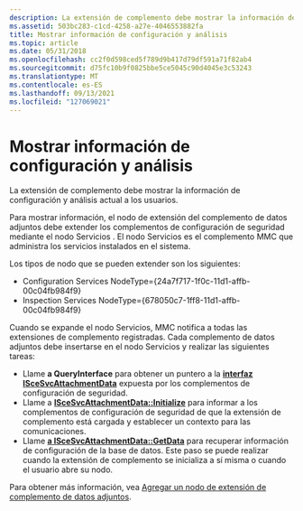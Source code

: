 ```yaml
---
description: La extensión de complemento debe mostrar la información de configuración y análisis actual a los usuarios.
ms.assetid: 503bc283-c1cd-4258-a27e-4046553882fa
title: Mostrar información de configuración y análisis
ms.topic: article
ms.date: 05/31/2018
ms.openlocfilehash: cc2f0d598ced5f789d9b417d79df591a71f82ab4
ms.sourcegitcommit: d75fc10b9f0825bbe5ce5045c90d4045e3c53243
ms.translationtype: MT
ms.contentlocale: es-ES
ms.lasthandoff: 09/13/2021
ms.locfileid: "127069021"
---
```

# <a name="displaying-configuration-and-analysis-information"></a>Mostrar información de configuración y análisis

La extensión de complemento debe mostrar la información de configuración y análisis actual a los usuarios.

Para mostrar información, el nodo de extensión del complemento de datos adjuntos debe extender los complementos de configuración de seguridad mediante el nodo Servicios . El nodo Servicios es el complemento MMC que administra los servicios instalados en el sistema.

Los tipos de nodo que se pueden extender son los siguientes:

-   Configuration Services NodeType={24a7f717-1f0c-11d1-affb-00c04fb984f9}
-   Inspection Services NodeType={678050c7-1ff8-11d1-affb-00c04fb984f9}

Cuando se expande el nodo Servicios, MMC notifica a todas las extensiones de complemento registradas. Cada complemento de datos adjuntos debe insertarse en el nodo Servicios y realizar las siguientes tareas:

-   Llame **a QueryInterface** para obtener un puntero a la [**interfaz ISceSvcAttachmentData**](/windows/desktop/api/Scesvc/nn-scesvc-iscesvcattachmentdata) expuesta por los complementos de configuración de seguridad.
-   Llame a [**ISceSvcAttachmentData::Initialize**](/windows/desktop/api/Scesvc/nf-scesvc-iscesvcattachmentdata-initialize) para informar a los complementos de configuración de seguridad de que la extensión de complemento está cargada y establecer un contexto para las comunicaciones.
-   Llame [**a ISceSvcAttachmentData::GetData**](/windows/desktop/api/Scesvc/nf-scesvc-iscesvcattachmentdata-getdata) para recuperar información de configuración de la base de datos. Este paso se puede realizar cuando la extensión de complemento se inicializa a sí misma o cuando el usuario abre su nodo.

Para obtener más información, vea [Agregar un nodo de extensión de complemento de datos adjuntos](adding-an-attachment-snap-in-extension-node.md).

 

 



